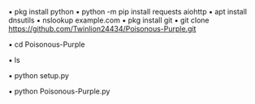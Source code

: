 
▪ pkg install python
▪ python -m pip install requests aiohttp
▪ apt install dnsutils
▪ nslookup example.com
▪ pkg install git
▪ git clone https://github.com/Twinlion24434/Poisonous-Purple.git

▪ cd Poisonous-Purple

▪ ls

▪ python setup.py

▪ python Poisonous-Purple.py

